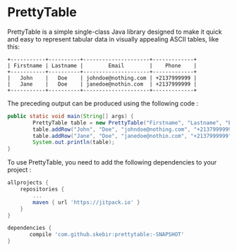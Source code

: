 # PrettyTable

PrettyTable is a simple single-class Java library designed to make it quick and easy to represent tabular data in visually appealing ASCII tables, like this:

```
+-----------+----------+---------------------+-------------+
| Firstname | Lastname |        Email        |    Phone    |
+-----------+----------+---------------------+-------------+
|   John    |   Doe    | johndoe@nothing.com | +2137999999 |
|   Jane    |   Doe    | janedoe@nothin.com  | +2137999999 |
+-----------+----------+---------------------+-------------+
```

The preceding output can be produced using the following code :

```java
public static void main(String[] args) {
        PrettyTable table = new PrettyTable("Firstname", "Lastname", "Email", "Phone");
        table.addRow("John", "Doe", "johndoe@nothing.com", "+2137999999");
        table.addRow("Jane", "Doe", "janedoe@nothin.com", "+2137999999");
        System.out.println(table);
}
```
To use PrettyTable, you need to add the following dependencies to your project :
```gradle
allprojects {
	repositories {
		...
		maven { url 'https://jitpack.io' }
	}
}

dependencies {
       compile 'com.github.skebir:prettytable:-SNAPSHOT'
}
```
